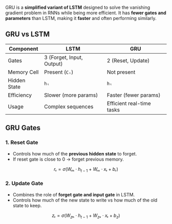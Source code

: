 GRU is a **simplified variant of LSTM** designed to solve the vanishing gradient problem in RNNs while being more efficient. It has **fewer gates and parameters** than LSTM, making it **faster** and often performing similarly.


##  GRU vs LSTM

| Component      | LSTM                    | GRU                          |
|----------------|--------------------------|-------------------------------|
| Gates          | 3 (Forget, Input, Output) | 2 (Reset, Update)            |
| Memory Cell    | Present (`Cₜ`)           | Not present                  |
| Hidden State   | `hₜ`                     | `hₜ`                         |
| Efficiency     | Slower (more params)     | Faster (fewer params)        |
| Usage          | Complex sequences        | Efficient real-time tasks    |

## GRU Gates
### 1. Reset Gate

- Controls how much of the **previous hidden state** to forget.
- If reset gate is close to 0 → forget previous memory.

$$
rₜ = \sigma(Wᵣₕ \cdot h_{t-1} + Wᵣₓ \cdot xₜ + bᵣ)
$$

### 2. Update Gate 

- Combines the role of **forget gate and input gate** in LSTM.
- Controls how much of the new state to write vs how much of the old state to keep.

$$
zₜ = \sigma(W_zₕ \cdot h_{t-1} + W_zₓ \cdot xₜ + b_z)
$$


